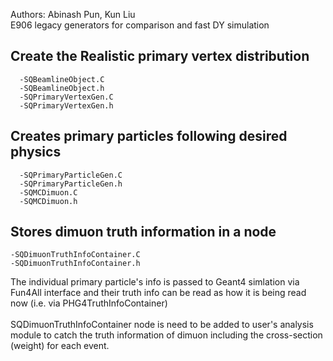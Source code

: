 Authors: Abinash Pun, Kun Liu <br />
E906 legacy generators for comparison and fast DY simulation

## Create the Realistic primary vertex distribution
```
  -SQBeamlineObject.C
  -SQBeamlineObject.h
  -SQPrimaryVertexGen.C
  -SQPrimaryVertexGen.h
  ```

## Creates primary particles following desired physics
```
  -SQPrimaryParticleGen.C
  -SQPrimaryParticleGen.h
  -SQMCDimuon.C
  -SQMCDimuon.h
```
## Stores dimuon truth information in a node
  ```
  -SQDimuonTruthInfoContainer.C
  -SQDimuonTruthInfoContainer.h
```
The individual primary particle's info is passed to Geant4 simlation via Fun4All interface  and their truth info can be read as how it is being read now (i.e. via PHG4TruthInfoContainer)  <br /> <br /> 
SQDimuonTruthInfoContainer node is need to be added to user's analysis module to catch the truth information of dimuon including the cross-section (weight) for each event.



